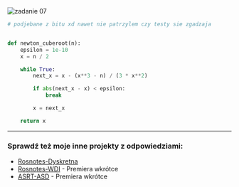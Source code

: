<picture>
  <source srcset="../../srt/zbior_zadan/07.png" media="(prefers-color-scheme: light)">
  <source srcset="../../srt/zbior_zadan/black_07.png" media="(prefers-color-scheme: dark)">
  <img src="../../srt/zbior_zadan/black_07.png" alt="zadanie 07">
</picture>

```python
# podjebane z bitu xd nawet nie patrzylem czy testy sie zgadzaja


def newton_cuberoot(n):
    epsilon = 1e-10
    x = n / 2

    while True:
        next_x = x - (x**3 - n) / (3 * x**2)

        if abs(next_x - x) < epsilon:
            break

        x = next_x

    return x

```

---
### Sprawdź też moje inne projekty z odpowiedziami:
- [Rosnotes-Dyskretna](https://github.com/kamilGie/Rosnotes-Dyskretna)
- [Rosnotes-WDI](https://github.com/kamilGie/Rosnotes-WDI) - Premiera wkrótce
- [ASRT-ASD](https://github.com/kamilGie/Rosnotes-Dyskretna) - Premiera wkrótce
